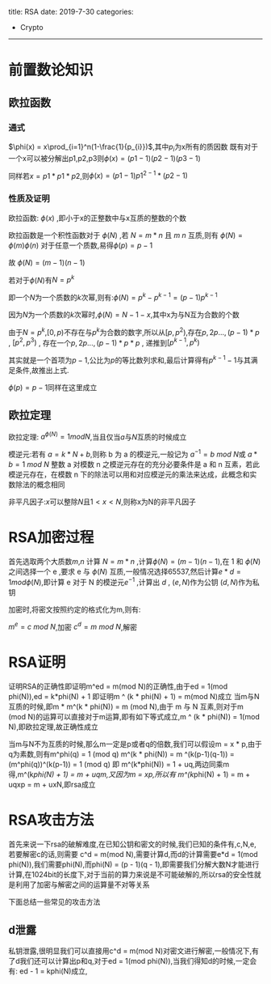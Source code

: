 title: RSA
date: 2019-7-30
categories:
- Crypto
---

# 前置数论知识

## 欧拉函数

### 通式

$\phi(x) = x\prod_{i=1}^n(1-\frac{1}{p_{i}})$,其中$p_{i}$为x所有的质因数
既有对于一个x可以被分解出p1,p2,p3则$\phi(x) = (p1-1)(p2-1)(p3-1)$

同样若$x = p1 * p1 * p2$,则$\phi(x) = (p1-1)p1^{2-1}*(p2-1)$

### 性质及证明
欧拉函数: $\phi(x)$ ,即小于x的正整数中与x互质的整数的个数

欧拉函数是一个积性函数对于 $\phi(N)$ ,若 $N = m * n$ 且 $m$ $n$ 互质,则有 $\phi(N) = \phi(m) \phi(n)$ 
对于任意一个质数,易得$\phi(p) = p-1$

故 $\phi(N) = (m - 1)(n - 1)$

若对于$\phi(N)$有$N = p^k$

即一个$N$为一个质数的$k$次幂,则有:$\phi(N) = p^{k} - p^{k-1} = (p-1)p^{k-1}$

因为$N$为一个质数的$k$次幂时,$\phi(N) = N - 1 - x$,其中x为与N互为合数的个数

由于$N=p^k$,$[0,p)$不存在与$p^k$为合数的数字,所以从$[p,p^2)$,存在$p,2p...,(p-1)*p$ , $[p^2,p^3)$ , 存在一个$p,2p...,(p-1)*p*p$ , 递推到$[p^{k-1},p^k)$

其实就是一个首项为$p-1$,公比为$p$的等比数列求和,最后计算得有$p^{k-1}-1$与其满足条件,故推出上式.

$\phi(p) = p-1$同样在这里成立

## 欧拉定理

欧拉定理: $a ^ {\phi(N)} = 1 mod N$,当且仅当$a$与$N$互质的时候成立

模逆元:若有 $a = k*N + b$,则称 b 为 a 的模逆元,一般记为 $a^{-1} = b \ mod \ N$或 $a*b = 1 \ mod \ N$
整数 a 对模数 n 之模逆元存在的充分必要条件是 a 和 n 互素，若此模逆元存在，在模数 n 下的除法可以用和对应模逆元的乘法来达成，此概念和实数除法的概念相同

非平凡因子:$x$可以整除$N$且$1< x <N$,则称x为N的非平凡因子

# RSA加密过程

首先选取两个大质数$m$,$n$
计算 $N = m * n$ ,计算$\phi(N) = (m - 1)(n - 1)$,在 1 和 $\phi(N)$ 之间选择一个 e ,要求 e 与 $\phi(N)$ 互质,一般情况选择65537,然后计算$e*d = 1mod \phi(N)$,即计算 e 对于 N 的模逆元$e^{-1}$ ,计算出 $d$ , $(e,N)$作为公钥 $(d,N)$作为私钥

加密时,将密文按照约定的格式化为m,则有:

$m^e = c \ mod \ N$,加密
$c^d = m \ mod \ N$,解密

# RSA证明

证明RSA的正确性即证明m^ed = m(mod N)的正确性,由于ed = 1(mod phi(N)),ed = k*phi(N) + 1
即证明m ^ (k \* phi(N) + 1) = m(mod N)成立
当m与N互质的时候,即m \* m^(k \* phi(N)) = m (mod N),由于 m 与 N 互素,则对于m (mod N)的运算可以直接对于m运算,即有如下等式成立,m ^ (k \* phi(N)) = 1(mod N),即欧拉定理,故正确性成立

当m与N不为互质的时候,那么m一定是p或者q的倍数,我们可以假设m = x \* p,由于q为素数,则有m^phi(q) = 1 (mod q)
m^(k \* phi(N)) = m ^(k(p-1)(q-1)) = (m^phi(q))^(k(p-1)) = 1 (mod q)
即
m^(k\*phi(N)) = 1 + uq,两边同乘m得,m^(k*phi(N) + 1) = m + uqm,又因为m = xp,所以有
m^(k*phi(N) + 1) = m + uqxp = m + uxN,即rsa成立

# RSA攻击方法

首先来说一下rsa的破解难度,在已知公钥和密文的时候,我们已知的条件有,c,N,e,若要解密c的话,则需要
c^d = m(mod N),需要计算d,而d的计算需要e*d = 1(mod phi(N)),我们需要phi(N),而phi(N) = (p - 1)(q - 1),即需要我们分解大数N才能进行计算,在1024bit的长度下,对于当前的算力来说是不可能破解的,所以rsa的安全性就是利用了加密与解密之间的运算量不对等关系

下面总结一些常见的攻击方法

## d泄露

私钥泄露,很明显我们可以直接用c^d = m(mod N)对密文进行解密,一般情况下,有了d我们还可以计算出p和q,对于ed = 1(mod phi(N)),当我们得知d的时候,一定会有:
ed - 1 = kphi(N)成立,

